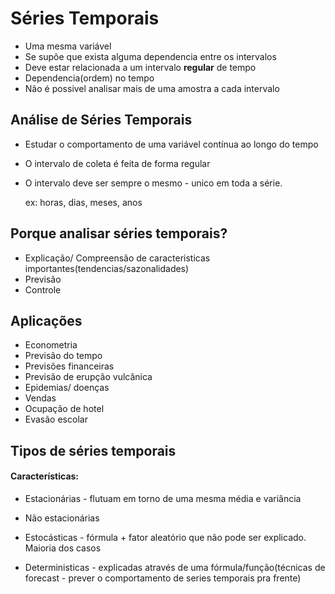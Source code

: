 # Séries Temporais

 - Uma mesma variável
 - Se supõe que exista alguma dependencia entre os intervalos
 - Deve estar relacionada a um intervalo **regular** de tempo
 - Dependencia(ordem) no tempo
 - Não é possivel analisar mais de uma amostra a cada intervalo
 
 
## Análise de Séries Temporais

 - Estudar o comportamento de uma variável contínua ao longo do tempo
 - O intervalo de coleta é feita de forma regular
 - O intervalo deve ser sempre o mesmo - unico em toda a série.
 
     ex: horas, dias, meses, anos
     
     
## Porque analisar séries temporais?
 - Explicação/ Compreensão de caracteristicas importantes(tendencias/sazonalidades)
 - Previsão
 - Controle
 
 
## Aplicações
 - Econometria
 - Previsão do tempo
 - Previsões financeiras
 - Previsão de erupção vulcânica
 - Epidemias/ doenças
 - Vendas
 - Ocupação de hotel
 - Evasão escolar
 
 
## Tipos de séries temporais
#### Características:
 - Estacionárias - flutuam em torno de uma mesma média e variância
 - Não estacionárias
 
 - Estocásticas - fórmula + fator aleatório que não pode ser explicado. Maioria dos casos
 - Deterministicas - explicadas através de uma fórmula/função(técnicas de forecast - prever o comportamento de series temporais pra frente)
 
 